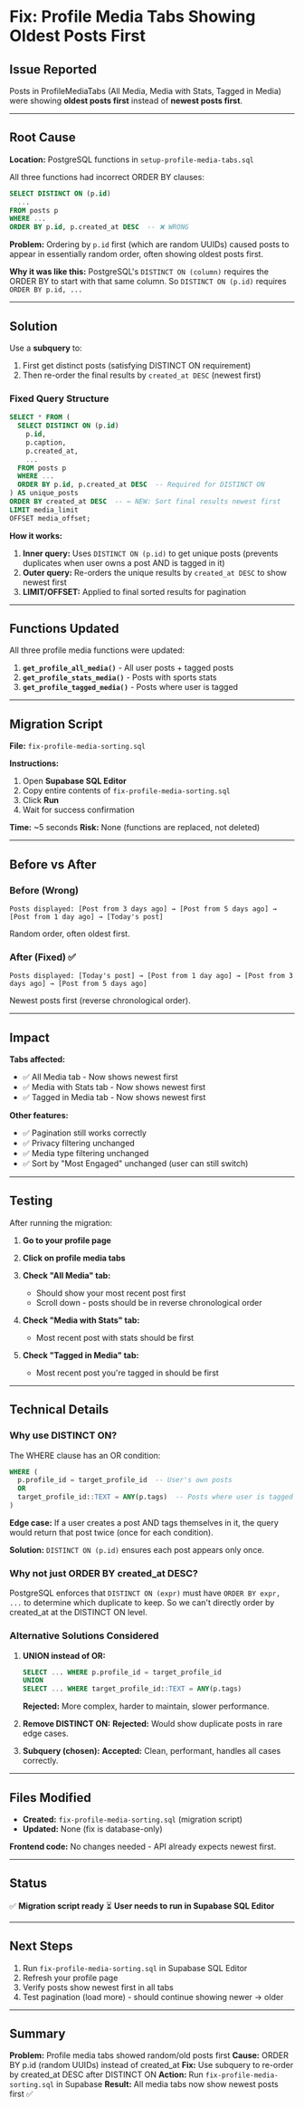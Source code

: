 # Fix: Profile Media Tabs Showing Oldest Posts First

## Issue Reported
Posts in ProfileMediaTabs (All Media, Media with Stats, Tagged in Media) were showing **oldest posts first** instead of **newest posts first**.

---

## Root Cause

**Location:** PostgreSQL functions in `setup-profile-media-tabs.sql`

All three functions had incorrect ORDER BY clauses:

```sql
SELECT DISTINCT ON (p.id)
  ...
FROM posts p
WHERE ...
ORDER BY p.id, p.created_at DESC  -- ❌ WRONG
```

**Problem:** Ordering by `p.id` first (which are random UUIDs) caused posts to appear in essentially random order, often showing oldest posts first.

**Why it was like this:** PostgreSQL's `DISTINCT ON (column)` requires the ORDER BY to start with that same column. So `DISTINCT ON (p.id)` requires `ORDER BY p.id, ...`

---

## Solution

Use a **subquery** to:
1. First get distinct posts (satisfying DISTINCT ON requirement)
2. Then re-order the final results by `created_at DESC` (newest first)

### Fixed Query Structure

```sql
SELECT * FROM (
  SELECT DISTINCT ON (p.id)
    p.id,
    p.caption,
    p.created_at,
    ...
  FROM posts p
  WHERE ...
  ORDER BY p.id, p.created_at DESC  -- Required for DISTINCT ON
) AS unique_posts
ORDER BY created_at DESC  -- ← NEW: Sort final results newest first
LIMIT media_limit
OFFSET media_offset;
```

**How it works:**
1. **Inner query:** Uses `DISTINCT ON (p.id)` to get unique posts (prevents duplicates when user owns a post AND is tagged in it)
2. **Outer query:** Re-orders the unique results by `created_at DESC` to show newest first
3. **LIMIT/OFFSET:** Applied to final sorted results for pagination

---

## Functions Updated

All three profile media functions were updated:

1. **`get_profile_all_media()`** - All user posts + tagged posts
2. **`get_profile_stats_media()`** - Posts with sports stats
3. **`get_profile_tagged_media()`** - Posts where user is tagged

---

## Migration Script

**File:** `fix-profile-media-sorting.sql`

**Instructions:**

1. Open **Supabase SQL Editor**
2. Copy entire contents of `fix-profile-media-sorting.sql`
3. Click **Run**
4. Wait for success confirmation

**Time:** ~5 seconds
**Risk:** None (functions are replaced, not deleted)

---

## Before vs After

### Before (Wrong)
```
Posts displayed: [Post from 3 days ago] → [Post from 5 days ago] → [Post from 1 day ago] → [Today's post]
```
Random order, often oldest first.

### After (Fixed) ✅
```
Posts displayed: [Today's post] → [Post from 1 day ago] → [Post from 3 days ago] → [Post from 5 days ago]
```
Newest posts first (reverse chronological order).

---

## Impact

**Tabs affected:**
- ✅ All Media tab - Now shows newest first
- ✅ Media with Stats tab - Now shows newest first
- ✅ Tagged in Media tab - Now shows newest first

**Other features:**
- ✅ Pagination still works correctly
- ✅ Privacy filtering unchanged
- ✅ Media type filtering unchanged
- ✅ Sort by "Most Engaged" unchanged (user can still switch)

---

## Testing

After running the migration:

1. **Go to your profile page**
2. **Click on profile media tabs**
3. **Check "All Media" tab:**
   - Should show your most recent post first
   - Scroll down - posts should be in reverse chronological order

4. **Check "Media with Stats" tab:**
   - Most recent post with stats should be first

5. **Check "Tagged in Media" tab:**
   - Most recent post you're tagged in should be first

---

## Technical Details

### Why use DISTINCT ON?

The WHERE clause has an OR condition:
```sql
WHERE (
  p.profile_id = target_profile_id  -- User's own posts
  OR
  target_profile_id::TEXT = ANY(p.tags)  -- Posts where user is tagged
)
```

**Edge case:** If a user creates a post AND tags themselves in it, the query would return that post twice (once for each condition).

**Solution:** `DISTINCT ON (p.id)` ensures each post appears only once.

### Why not just ORDER BY created_at DESC?

PostgreSQL enforces that `DISTINCT ON (expr)` must have `ORDER BY expr, ...` to determine which duplicate to keep. So we can't directly order by created_at at the DISTINCT ON level.

### Alternative Solutions Considered

1. **UNION instead of OR:**
   ```sql
   SELECT ... WHERE p.profile_id = target_profile_id
   UNION
   SELECT ... WHERE target_profile_id::TEXT = ANY(p.tags)
   ```
   **Rejected:** More complex, harder to maintain, slower performance.

2. **Remove DISTINCT ON:**
   **Rejected:** Would show duplicate posts in rare edge cases.

3. **Subquery (chosen):**
   **Accepted:** Clean, performant, handles all cases correctly.

---

## Files Modified

- **Created:** `fix-profile-media-sorting.sql` (migration script)
- **Updated:** None (fix is database-only)

**Frontend code:** No changes needed - API already expects newest first.

---

## Status

✅ **Migration script ready**
⏳ **User needs to run in Supabase SQL Editor**

---

## Next Steps

1. Run `fix-profile-media-sorting.sql` in Supabase SQL Editor
2. Refresh your profile page
3. Verify posts show newest first in all tabs
4. Test pagination (load more) - should continue showing newer → older

---

## Summary

**Problem:** Profile media tabs showed random/old posts first
**Cause:** ORDER BY p.id (random UUIDs) instead of created_at
**Fix:** Use subquery to re-order by created_at DESC after DISTINCT ON
**Action:** Run `fix-profile-media-sorting.sql` in Supabase
**Result:** All media tabs now show newest posts first ✅
